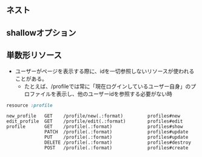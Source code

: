## ネスト


## shallowオプション

## 単数形リソース
- ユーザーがページを表示する際に、idを一切参照しないリソースが使われることがある。
  - たとえば、/profileでは常に「現在ログインしているユーザー自身」のプロファイルを表示し、他のユーザーidを参照する必要がない時

```ruby
resource :profile
```

```terminal
new_profile   GET    /profile/new(.:format)         profiles#new
edit_profile  GET    /profile/edit(.:format)        profiles#edit
profile       GET    /profile(.:format)             profiles#show
              PATCH  /profile(.:format)             profiles#update
              PUT    /profile(.:format)             profiles#update
              DELETE /profile(.:format)             profiles#destroy
              POST   /profile(.:format)             profiles#create
```
